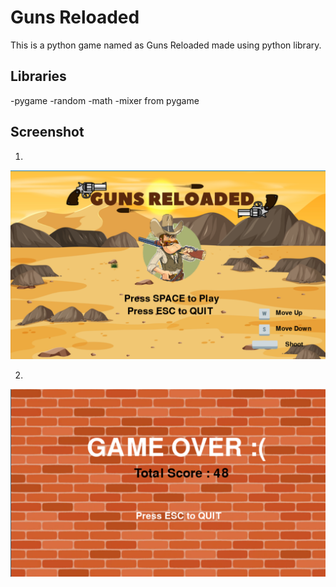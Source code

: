 # Guns Reloaded
This is a python game named as Guns Reloaded made using python library.

## Libraries
-pygame
-random
-math
-mixer from pygame

## Screenshot
1)
![App Screenshot](./Images/Screenshot%202022-09-21%20161308.png)

2)
![App Screenshot](./Images/Screenshot%202022-09-21%20163937.png)
